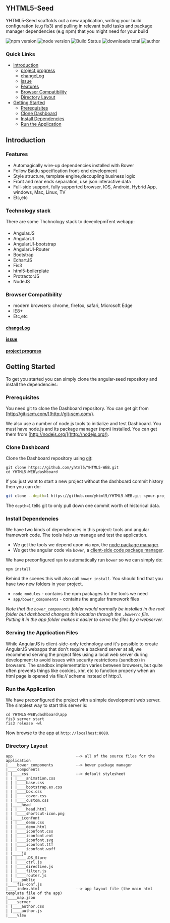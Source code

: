 ## YHTML5-Seed

YHTML5-Seed scaffolds out a new application, writing your build configuration (e.g fis3)
and pulling in relevant build tasks and package manager dependencies (e.g npm) that you might need for your build   
               
![npm version] ![node version] ![Build Status] ![downloads total] ![author]


### Quick Links
- [Introduction](#introduction)
    - [project progress]  
    - [changeLog](https://github.com/yhtml5/FW-Dashboard/blob/master/changeLog.md)
    - [issue]
    - [Features](#features)
    - [Browser Compatibility](#browser-compatibility)
    - [Directory Layout](#directory-layout) 
- [Getting Started](#getting-started)
    - [Prerequisites](#prerequisites)
    - [Clone Dashboard](#clone-dashboard)
    - [Install Dependencies](#install-dependencies)
    - [Run the Application](#run-the-application)
    

## Introduction  

### Features  
  * Automagically wire-up dependencies installed with Bower
  * Follow Baidu specification front-end development
  * Style structure, template engine,decoupling business logic
  * Front and rear ends separation, use json interactive data
  * Full-side support, fully supported browser, IOS, Android, Hybrid App, windows, Mac, Linux, TV
  * Etc,etc

### Technology stack

There are some Thchnology stack to deveolepmTent webapp: 

#### 


  * AngularJS
  * AngularUI
  * AngularUI-bootstrap
  * AngularUI-Router
  * Bootstrap
  * EchartJS 
  * Fis3
  * html5-boilerplate
  * ProtractorJS
  * NodeJS 

### Browser Compatibility
  * modern browsers: chrome, firefox, safari, Microsoft Edge  
  * IE8+
  * Etc,etc

#### [changeLog] 
#### [issue]
#### [project progress]

## Getting Started  

To get you started you can simply clone the angular-seed repository and install the dependencies:

### Prerequisites  

You need git to clone the Dashboard repository. You can get git from
[http://git-scm.com/](http://git-scm.com/).

We also use a number of node.js tools to initialize and test Dashboard. You must have node.js and
its package manager (npm) installed.  You can get them from [http://nodejs.org/](http://nodejs.org/).
 
### Clone Dashboard  

Clone the Dashboard repository using [git][git]:

```
git clone https://github.com/yhtml5/YHTML5-WEB.git
cd YHTML5-WEB\dashboard
```

If you just want to start a new project without the dashboard commit history then you can do:

```bash
git clone --depth=1 https://github.com/yhtml5/YHTML5-WEB.git <your-project-name>
```

The `depth=1` tells git to only pull down one commit worth of historical data.

### Install Dependencies  

We have two kinds of dependencies in this project: tools and angular framework code.  The tools help
us manage and test the application.

* We get the tools we depend upon via `npm`, the [node package manager][npm].
* We get the angular code via `bower`, a [client-side code package manager][bower].

We have preconfigured `npm` to automatically run `bower` so we can simply do:

```
npm install
```

Behind the scenes this will also call `bower install`.  You should find that you have two new
folders in your project.

* `node_modules` - contains the npm packages for the tools we need
* `app/bower_components` - contains the angular framework files

*Note that the `bower_components` folder would normally be installed in the root folder but
dashboard changes this location through the `.bowerrc` file.  Putting it in the app folder makes
it easier to serve the files by a webserver.*




### Serving the Application Files

While AngularJS is client-side-only technology and it's possible to create AngularJS webapps that don't require a backend server at all,
we recommend serving the project files using a local web server during development to avoid issues with security restrictions (sandbox) in browsers. 
The sandbox implementation varies between browsers, but quite often prevents things like cookies, xhr, etc to function properly when an html page is opened via file:// scheme instead of http://.

### Run the Application  

We have preconfigured the project with a simple development web server.  The simplest way to start
this server is:

```
cd YHTML5-WEB\dashboard\app 
fis3 server start
fis3 release -wl
```

Now browse to the app at `http://localhost:8080`.

### Directory Layout
```
app                            --> all of the source files for the application
|____bower_components          --> bower package manager
|____components
| |____css                     --> default stylesheet
| | |____animation.css
| | |____base.css
| | |____bootstrap.ex.css
| | |____box.css
| | |____cover.css
| | |____custom.css
| |____head
| | |____head.html
| | |____shortcut-icon.png
| |____iconfont
| | |____demo.css
| | |____demo.html
| | |____iconfont.css
| | |____iconfont.eot
| | |____iconfont.svg
| | |____iconfont.ttf
| | |____iconfont.woff
| |____js
| | |____.DS_Store
| | |____ctrl.js
| | |____directive.js
| | |____filter.js
| | |____router.js
| |____public
|____fis-conf.js
|____index.html                --> app layout file (the main html template file of the app)
|____map.json
|____server
| |____author.css
| |____author.js
|____view

```

[git]: http://git-scm.com/
[bower]: http://bower.io
[npm]: https://www.npmjs.org/
[node]: http://nodejs.org
[protractor]: https://github.com/angular/protractor
[jasmine]: http://jasmine.github.io
[karma]: http://karma-runner.github.io
[travis]: https://travis-ci.org/
[http-server]: https://github.com/nodeapps/http-server

[npm version]:https://img.shields.io/npm/v/npm.svg
[node version]:https://img.shields.io/badge/node-v4.3.2-blue.svg
[Build Status]:https://img.shields.io/travis/twbs/bootstrap/master.svg
[downloads total]:https://img.shields.io/github/downloads/atom/atom/total.svg
[author]:https://img.shields.io/badge/author-yhtml5-blue.svg

[changeLog]:https://github.com/yhtml5/FW-Dashboard/blob/master/changeLog.md
[problem]:https://github.com/yhtml5/FW-Dashboard/blob/master/question.md
[project progress]:https://github.com/yhtml5/FW-Dashboard/issues?q=%E4%BB%BB%E5%8A%A1+is%3Aopen
[issue]:https://github.com/yhtml5/FW-Dashboard/blob/master/changeLog.md
